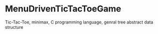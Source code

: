 # MenuDrivenTicTacToeGame
Tic-Tac-Toe, minimax, C programming language, genral tree abstract data structure

